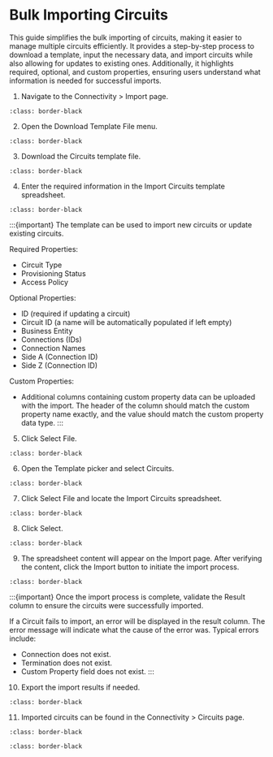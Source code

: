 # Bulk Importing Circuits

This guide simplifies the bulk importing of circuits, making it easier to manage multiple circuits efficiently. It provides a step-by-step process to download a template, input the necessary data, and import circuits while also allowing for updates to existing ones. Additionally, it highlights required, optional, and custom properties, ensuring users understand what information is needed for successful imports.

1.	Navigate to the Connectivity > Import page.

```{image} /product/connectivity/media/bulk-import-circuits/image1.jpeg
:class: border-black
```

2.	Open the Download Template File menu.

```{image} /product/connectivity/media/bulk-import-circuits/image2.jpeg
:class: border-black
```

3.	Download the Circuits template file.

```{image} /product/connectivity/media/bulk-import-circuits/image3.jpeg
:class: border-black
```

4.	Enter the required information in the Import Circuits template spreadsheet.

```{image} /product/connectivity/media/bulk-import-circuits/image4.jpeg
:class: border-black
```

:::{important}
The template can be used to import new circuits or update existing circuits.

Required Properties:
- Circuit Type
- Provisioning Status
- Access Policy

Optional Properties:
- ID (required if updating a circuit)
- Circuit ID (a name will be automatically populated if left empty)
- Business Entity
- Connections (IDs)
- Connection Names
- Side A (Connection ID)
- Side Z (Connection ID)

Custom Properties:
- Additional columns containing custom property data can be uploaded with the import. The header of the column should match the custom property name exactly, and the value should match the custom property data type.
:::

5.	Click Select File.

```{image} /product/connectivity/media/bulk-import-circuits/image5.jpeg
:class: border-black
```

6.	Open the Template picker and select Circuits.

```{image} /product/connectivity/media/bulk-import-circuits/image6.jpeg
:class: border-black
```

7.	Click Select File and locate the Import Circuits spreadsheet.

```{image} /product/connectivity/media/bulk-import-circuits/image7.jpeg
:class: border-black
```

8.	Click Select.

```{image} /product/connectivity/media/bulk-import-circuits/image8.jpeg
:class: border-black
```

9.	The spreadsheet content will appear on the Import page. After verifying the content, click the Import button to initiate the import process.

```{image} /product/connectivity/media/bulk-import-circuits/image9.jpeg
:class: border-black
```

:::{important}
Once the import process is complete, validate the Result column to ensure the circuits were successfully imported.

If a Circuit fails to import, an error will be displayed in the result column. The error message will indicate what the cause of the error was. Typical errors include:
- Connection does not exist.
- Termination does not exist.
- Custom Property field does not exist.
:::

10.	Export the import results if needed.

```{image} /product/connectivity/media/bulk-import-circuits/image10.jpeg
:class: border-black
```

11.	Imported circuits can be found in the Connectivity > Circuits page.

```{image} /product/connectivity/media/bulk-import-circuits/image11.jpeg
:class: border-black
```

```{image} /product/connectivity/media/bulk-import-circuits/image12.jpeg
:class: border-black
```
